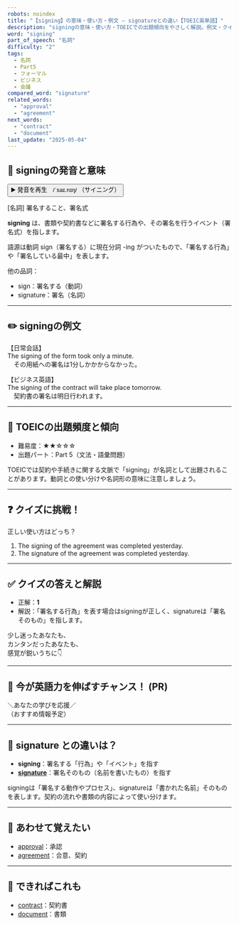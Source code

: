 ```yaml
---
robots: noindex
title: "【signing】の意味・使い方・例文 ― signatureとの違い【TOEIC英単語】"
description: "signingの意味・使い方・TOEICでの出題傾向をやさしく解説。例文・クイズ付きでsignatureとの違いもわかりやすく学べます。"
word: "signing"
part_of_speech: "名詞"
difficulty: "2"
tags:
  - 名詞
  - Part5
  - フォーマル
  - ビジネス
  - 会議
compared_word: "signature"
related_words:
  - "approval"
  - "agreement"
next_words:
  - "contract"
  - "document"
last_update: "2025-05-04"
---
```


## 🔰 signingの発音と意味

<button class="play-audio" onclick="playTTS('signing')">
  <span class="play-audio-main">
    ▶️ 発音を再生　/ˈsaɪ.nɪŋ/
  </span>
  <span class="play-audio-sub">
    （サイニング）
  </span>
</button>

[名詞] 署名すること、署名式

**signing** は、書類や契約書などに署名する行為や、その署名を行うイベント（署名式）を指します。

語源は動詞 sign（署名する）に現在分詞 -ing がついたもので、「署名する行為」や「署名している最中」を表します。

他の品詞：  
- sign：署名する（動詞）
- signature：署名（名詞）

---

## ✏️ signingの例文

【日常会話】  
The signing of the form took only a minute.  
　その用紙への署名は1分しかかからなかった。

【ビジネス英語】  
The signing of the contract will take place tomorrow.  
　契約書の署名は明日行われます。

---

## 🎯 TOEICの出題頻度と傾向

- 難易度：★★☆☆☆
- 出題パート：Part 5（文法・語彙問題）

TOEICでは契約や手続きに関する文脈で「signing」が名詞として出題されることがあります。動詞との使い分けや名詞形の意味に注意しましょう。

---

## ❓ クイズに挑戦！

正しい使い方はどっち？

1. The signing of the agreement was completed yesterday.  
2. The signature of the agreement was completed yesterday.

---

## ✅ クイズの答えと解説

- 正解：**1**
- 解説：「署名する行為」を表す場合はsigningが正しく、signatureは「署名そのもの」を指します。

少し迷ったあなたも、  
カンタンだったあなたも、  
感覚が鋭いうちに👇️

---

## 🚀 今が英語力を伸ばすチャンス！ (PR)

<div class="info-center">
＼あなたの学びを応援／<br>  
（おすすめ情報予定）
</div>

---

## 🤔  signature との違いは？

- **signing**：署名する「行為」や「イベント」を指す
- **[signature](/word/signature/)**：署名そのもの（名前を書いたもの）を指す

signingは「署名する動作やプロセス」、signatureは「書かれた名前」そのものを表します。契約の流れや書類の内容によって使い分けます。

---

## 🧩 あわせて覚えたい

- [approval](/word/approval/)：承認
- [agreement](/word/agreement/)：合意、契約

---

## 📖 できればこれも

- [contract](/word/contract/)：契約書
- [document](/word/document/)：書類

<!-- cvid: aid06_bid37 -->
